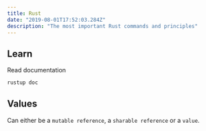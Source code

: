 ```yaml
---
title: Rust
date: "2019-08-01T17:52:03.284Z"
description: "The most important Rust commands and principles"
---
```


## Learn

Read documentation

```bash
rustup doc
```

## Values

Can either be a `mutable reference`, a `sharable reference` or a `value`.
